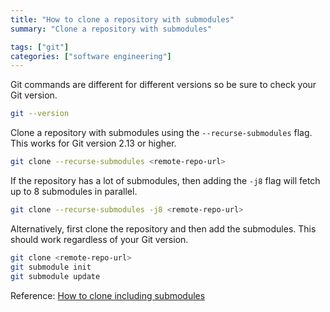 ```yaml
---
title: "How to clone a repository with submodules"
summary: "Clone a repository with submodules"

tags: ["git"]
categories: ["software engineering"]
---
```


Git commands are different for different versions so be sure to check your Git version.

```bash
git --version
```

Clone a repository with submodules using the `--recurse-submodules` flag. This works for Git version 2.13 or higher.

```bash
git clone --recurse-submodules <remote-repo-url>
```

If the repository has a lot of submodules, then adding the `-j8` flag will fetch up to 8 submodules in parallel.

```bash
git clone --recurse-submodules -j8 <remote-repo-url>
```

Alternatively, first clone the repository and then add the submodules. This should work regardless of your Git version.

```bash
git clone <remote-repo-url>
git submodule init
git submodule update
```

Reference: [How to clone including submodules](https://www.w3docs.com/snippets/git/how-to-clone-including-submodules.html)
